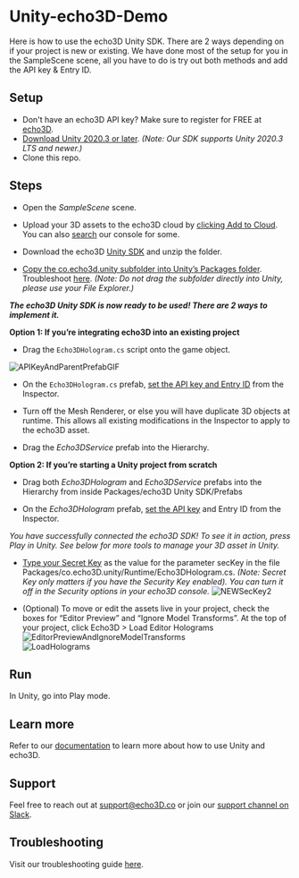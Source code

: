 # Unity-echo3D-Demo
Here is how to use the echo3D Unity SDK. There are 2 ways depending on if your project is new or existing. We have done most of the setup for you in the SampleScene scene, all you have to do is try out both methods and add the API key & Entry ID.


## Setup
* Don't have an echo3D API key? Make sure to register for FREE at [echo3D](https://console.echo3D.co/#/auth/register).
* [Download Unity 2020.3 or later](https://docs.echo3d.co/unity/installation). _(Note: Our SDK supports Unity 2020.3 LTS and newer.)_
* Clone this repo.

## Steps
* Open the _SampleScene_ scene.

* Upload your 3D assets to the echo3D cloud by [clicking Add to Cloud](https://docs.echo3d.co/quickstart/add-a-3d-model). You can also [search](https://docs.echo3d.co/web-console/manage-pages/content-page/how-to-add-content) our console for some.

* Download the echo3D [Unity SDK](https://docs.echo3d.co/unity/installation) and unzip the folder.

* [Copy the co.echo3d.unity subfolder into Unity’s Packages folder](https://docs.echo3d.co/unity/installation). Troubleshoot [here](https://docs.echo3d.co/unity/troubleshooting?q=newton). _(Note: Do not drag the subfolder directly into Unity, please use your File Explorer.)_

<b><i>The echo3D Unity SDK is now ready to be used! There are 2 ways to implement it.</b></i>

<b>Option 1: If you’re integrating echo3D into an existing project</b>

* Drag the `Echo3DHologram.cs` script onto the game object.

![APIKeyAndParentPrefabGIF](https://user-images.githubusercontent.com/99516371/200437944-3ed2af31-0bc5-41a9-b6b5-067a5486530c.gif)


* On the `Echo3DHologram.cs` prefab, [set the API key and Entry ID](https://docs.echo3d.co/unity/using-the-sdk) from the Inspector.

* Turn off the Mesh Renderer, or else you will have duplicate 3D objects at runtime. This allows all existing modifications in the Inspector to apply to the echo3D asset.

* Drag the _Echo3DService_ prefab into the Hierarchy.

<b>Option 2: If you’re starting a Unity project from scratch</b>

* Drag both _Echo3DHologram_ and _Echo3DService_ prefabs into the Hierarchy from inside Packages/echo3D Unity SDK/Prefabs

* On the _Echo3DHologram_ prefab, [set the API key](https://docs.echo3d.co/quickstart/access-the-console) and Entry ID from the Inspector.

_You have successfully connected the echo3D SDK! To see it in action, press Play in Unity. See below for more tools to manage your 3D asset in Unity._

* [Type your Secret Key](https://docs.echo3d.co/web-console/deliver-pages/security-page#secret-key) as the value for the parameter secKey in the file Packages/co.echo3D.unity/Runtime/Echo3DHologram.cs. _(Note: Secret Key only matters if you have the Security Key enabled). You can turn it off in the Security options in your echo3D console._
![NEWSecKey2](https://user-images.githubusercontent.com/99516371/195749308-b2349a3b-7e43-4d3c-8f09-fbfa9d3cb0be.png)<br>

* (Optional) To move or edit the assets live in your project, check the boxes for “Editor Preview” and “Ignore Model Transforms”. At the top of your project, click Echo3D > Load Editor Holograms <br>
![EditorPreviewAndIgnoreModelTransforms](https://user-images.githubusercontent.com/99516371/195749348-dc0b06ad-efa6-4dbd-962f-0119b5c33ea0.png)<br>
![LoadHolograms](https://user-images.githubusercontent.com/99516371/195749354-b2295183-f877-444a-af22-ed87ffb17705.png) <br>


## Run
In Unity, go into Play mode.

## Learn more
Refer to our [documentation](https://docs.echo3D.co/unity/) to learn more about how to use Unity and echo3D.

## Support
Feel free to reach out at [support@echo3D.co](mailto:support@echo3D.co) or join our [support channel on Slack](https://go.echo3D.co/join). 

## Troubleshooting
Visit our troubleshooting guide [here](https://docs.echo3d.co/unity/troubleshooting#im-getting-a-newtonsoft.json.dll-error-in-unit).
